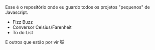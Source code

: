 Esse é o repositório onde eu guardo todos os projetos "pequenos" de Javascript.

* Fizz Buzz
* Conversor Celsius/Farenheit
* To do List



E outros que estão por vir :smiley_cat:

